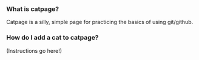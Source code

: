 ### What is catpage?

Catpage is a silly, simple page for practicing the basics of using git/github.

### How do I add a cat to catpage?

(Instructions go here!)
